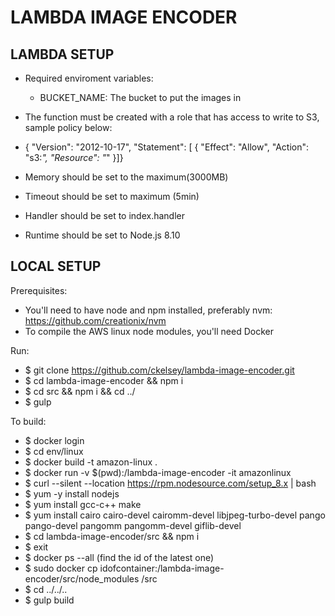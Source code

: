 LAMBDA IMAGE ENCODER
===============================


LAMBDA SETUP
-------------------------------
- Required enviroment variables:
    * BUCKET_NAME: The bucket to put the images in

- The function must be created with a role that has access to write to S3, sample policy below:
- { "Version": "2012-10-17", "Statement": [ { "Effect": "Allow", "Action": "s3:*", "Resource": "*" }]}

- Memory should be set to the maximum(3000MB)
- Timeout should be set to maximum (5min)
- Handler should be set to index.handler
- Runtime should be set to Node.js 8.10


LOCAL SETUP
-------------------------------
Prerequisites:
- You'll need to have node and npm installed, preferably nvm: https://github.com/creationix/nvm
- To compile the AWS linux node modules, you'll need Docker

Run:
- $ git clone https://github.com/ckelsey/lambda-image-encoder.git
- $ cd lambda-image-encoder && npm i
- $ cd src && npm i && cd ../
- $ gulp

To build:
- $ docker login
- $ cd env/linux
- $ docker build -t amazon-linux .
- $ docker run -v $(pwd):/lambda-image-encoder -it amazonlinux
- $ curl --silent --location https://rpm.nodesource.com/setup_8.x | bash
- $ yum -y install nodejs
- $ yum install gcc-c++ make
- $ yum install cairo cairo-devel cairomm-devel libjpeg-turbo-devel pango pango-devel pangomm pangomm-devel giflib-devel
- $ cd lambda-image-encoder/src && npm i
- $ exit
- $ docker ps --all (find the id of the latest one)
- $ sudo docker cp idofcontainer:/lambda-image-encoder/src/node_modules /src
- $ cd ../../..
- $ gulp build